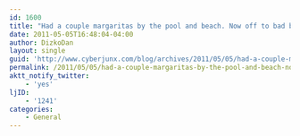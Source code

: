```yaml
---
id: 1600
title: "Had a couple margaritas by the pool and beach. Now off to bad bean to really kick off cinco de mayo! My favorite holiday of the year."
date: 2011-05-05T16:48:04-04:00
author: DizkoDan
layout: single
guid: 'http://www.cyberjunx.com/blog/archives/2011/05/05/had-a-couple-margaritas-by-the-pool-and-beach-now-off-to-bad-bean-to-really-kick-off-cinco-de-mayo-my-favorite-holiday-of-the-year/'
permalink: /2011/05/05/had-a-couple-margaritas-by-the-pool-and-beach-now-off-to-bad-bean-to-really-kick-off-cinco-de-mayo-my-favorite-holiday-of-the-year/
aktt_notify_twitter:
    - 'yes'
ljID:
    - '1241'
categories:
    - General
---
```


<div class="posterous_autopost"></div>